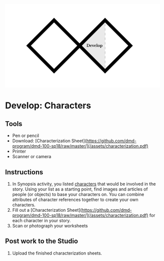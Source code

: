 ![Double Diamond Develop Phase graphic](/assets/dd-process-develop-1200px@2x.png)

# Develop: Characters

## Tools

* Pen or pencil
* Download: [Characterization Sheet](https://github.com/dmd-program/dmd-100-sp18/raw/master/](/assets/characterization.pdf)
* Printer
* Scanner or camera

## Instructions

1. In Synopsis activity, you listed [characters](/topics/character.md) that would be involved in the story. Using your list as a starting point, find images and articles of people \(or objects\) to base your characters on. You can combine attributes of character references together to create your own characters.
2. Fill out a [Characterization Sheet](https://github.com/dmd-program/dmd-100-sp18/raw/master/](/assets/characterization.pdf)
 for each character in your story.
3. Scan or photograph your worksheets

## Post work to the Studio

1. Upload the finished characterization sheets.



